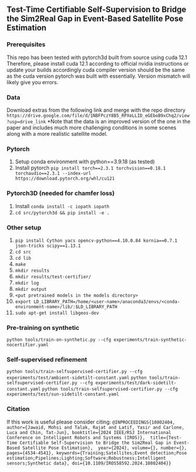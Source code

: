 ## Test-Time Certifiable Self-Supervision to Bridge the Sim2Real Gap in Event-Based Satellite Pose Estimation

### Prerequisites
This repo has been tested with pytorch3d built from source using cuda 12.1
Therefore, please install cuda 12.1 according to official nvidia instructions or update your builds accordingly
cuda compiler version should be the same as the cuda version pytorch was built with essentially. Version mismatch will likely give you errors.

### Data
Download extras from the following link and merge with the repo directory
`https://drive.google.com/file/d/1NBFPczY8B5_RPXeLLID_eGEboB9xChq2/view?usp=drive_link`
*Note that the data is an improved version of the one in the paper and includes much more challenging conditions in some scenes along with a more realistic satellite model.

### Pytorch
1. Setup conda environment with python==3.9.18 (as tested)
2. Install pytorch `pip install torch==2.3.1 torchvision==0.18.1 torchaudio==2.3.1 --index-url https://download.pytorch.org/whl/cu121`

### Pytorch3D (needed for chamfer loss)
1. Install `conda install -c iopath iopath`
2. `cd src/pytorch3d && pip install -e .` 

### Other setup
1. `pip install Cython yacs opencv-python==4.10.0.84 kornia==0.7.1 json-tricks scipy==1.13.1`
2. `cd src`
3. `cd lib`
4. `make`
5. `mkdir results`
6. `mkdir results/test-certifier/`
7. `mkdir log`
8. `mkdir output`
9. `<put pretrained models in the models directory>`
10. `export LD_LIBRARY_PATH=/home/<user-name>/anaconda3/envs/<conda-environment-name>/lib/:$LD_LIBRARY_PATH`
11. `sudo apt-get install libgeos-dev`

### Pre-training on synthetic
`python tools/train-on-synthetic.py --cfg experiments/train-synthetic-nocertifier.yaml`

### Self-supervised refinement
`python tools/train-selfsupervised-certifier.py --cfg experiments/test/ambient-sidetilt-constant.yaml`
`python tools/train-selfsupervised-certifier.py --cfg experiments/test/dark-sidetilt-constant.yaml`
`python tools/train-selfsupervised-certifier.py --cfg experiments/test/sun-sidetilt-constant.yaml`

### Citation
If this work is useful please consider citing:
`@INPROCEEDINGS{10802404,
  author={Jawaid, Mohsi and Talak, Rajat and Latif, Yasir and Carlone, Luca and Chin, Tat-Jun},
  booktitle={2024 IEEE/RSJ International Conference on Intelligent Robots and Systems (IROS)}, 
  title={Test-Time Certifiable Self-Supervision to Bridge the Sim2Real Gap in Event-Based Satellite Pose Estimation}, 
  year={2024},
  volume={},
  number={},
  pages={4534-4541},
  keywords={Training;Satellites;Event detection;Pose estimation;Pipelines;Lighting;Software;Robustness;Intelligent sensors;Synthetic data},
  doi={10.1109/IROS58592.2024.10802404}}
`
